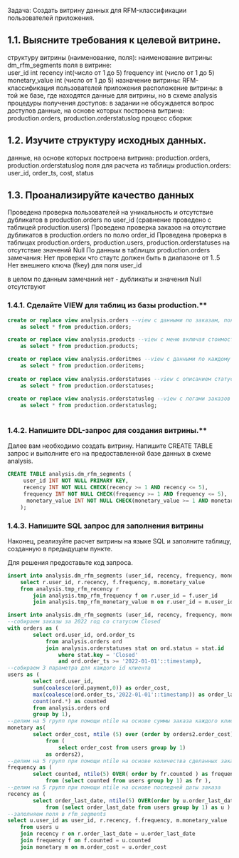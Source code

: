 ﻿Задача: Cоздать витрину данных для RFM-классификации пользователей приложения.

## 1.1. Выясните требования к целевой витрине.
структуру витрины (наименование, поля):
     наименование витрины: dm_rfm_segments
     поля в витрине:    
        user_id int
         recency int(число от 1 до 5)
         frequency int (число от 1 до 5)
         monetary_value int (число от 1 до 5)
назначение витрины: RFM-классификация пользователей приложения
расположение витрины: в той же базе, где находятся данные для витрины, но в схеме analysis
процедуры получения доступов: в задании не обсуждается вопрос доступов
данные, на основе которых построена витрина: production.orders, production.orderstatuslog
процесс сборки:
     
## 1.2. Изучите структуру исходных данных.

данные, на основе которых построена витрина: production.orders, production.orderstatuslog
поля для расчета из таблицы production.orders: user_id, order_ts, cost, status

## 1.3. Проанализируйте качество данных
Проведена проверка пользователей на уникальность и отсутствие дубликатов в production.orders по user_id (сравнение проведено с таблицей production.users)
       Проведена проверка заказов на отсутствие дубликатов в production.orders по полю order_id 
       Проведена проверка в таблицах production.orders, production.users, production.orderstatuses на отсутствие значений Null 
По данным в таблицах production.orders замечания:
Нет проверки что стаутс должен быть в диапазоне от 1..5
Нет внешнего ключа (fkey) для поля user_id

в целом по данным замечаний нет - дубликаты и значения Null отсутствуют


### 1.4.1. Сделайте VIEW для таблиц из базы production.**

```SQL
create or replace view analysis.orders --view с данными по заказам, пользователям, включая статус заказа
	as select * from production.orders;

create or replace view analysis.products --view с меню включая стоимость
	as select * from production.products;

create or replace view analysis.orderitmes --view с данными по каждому заказу разделенное по блюдам из меню
	as select * from production.orderitems;
	
create or replace view analysis.orderstatuses --view с описанием статуса заказа Open/Cooking/Delivering/Closed/Cancelled = 1/2/3/4/5 
	as select *	from production.orderstatuses;
	
create or replace view analysis.orderstatuslog --view с логами заказов и их прохождению по разным статусам 1/2/3/4/5
	as select * from production.orderstatuslog; 
	
```

### 1.4.2. Напишите DDL-запрос для создания витрины.**

Далее вам необходимо создать витрину. Напишите CREATE TABLE запрос и выполните его на предоставленной базе данных в схеме analysis.

```SQL
CREATE TABLE analysis.dm_rfm_segments (
	 user_id INT NOT NULL PRIMARY KEY,
	 recency INT NOT NULL CHECK(recency >= 1 AND recency <= 5),
	 frequency INT NOT NULL CHECK(frequency >= 1 AND frequency <= 5),
	  monetary_value INT NOT NULL CHECK(monetary_value >= 1 AND monetary_value <= 5)
	);
```

### 1.4.3. Напишите SQL запрос для заполнения витрины

Наконец, реализуйте расчет витрины на языке SQL и заполните таблицу, созданную в предыдущем пункте.

Для решения предоставьте код запроса.

```SQL
insert into analysis.dm_rfm_segments (user_id, recency, frequency, monetary_value)
	select r.user_id, r.recency, f.frequency, m.monetary_value  
	from analysis.tmp_rfm_recency r
		join analysis.tmp_rfm_frequency f on r.user_id = f.user_id 
		join analysis.tmp_rfm_monetary_value m on r.user_id = m.user_id 

```

```SQL --запрос без 3-х таблиц tmp
insert into analysis.dm_rfm_segments (user_id, recency, frequency, monetary_value)
--собираем заказы за 2022 год со статусом Closed
with orders as ( 
		select ord.user_id, ord.order_ts
			from analysis.orders ord 
			join analysis.orderstatuses stat on ord.status = stat.id
				where stat.key = 'Closed'
				and ord.order_ts >= '2022-01-01'::timestamp),
--собираем 3 параметра для каждого id клиента
users as (  
		select ord.user_id, 
		sum(coalesce(ord.payment,0)) as order_cost,
		max(coalesce(ord.order_ts,'2022-01-01'::timestamp)) as order_last_date,
		count(ord.*) as counted
		from analysis.orders ord
		group by 1),
--делим на 5 групп при помощи ntile на основе суммы заказа каждого клиента
monetary as( 
		select order_cost, ntile (5) over (order by orders2.order_cost) as monetary_value
			from (
				select order_cost from users group by 1) 
			as orders2),
--делим на 5 групп при помощи ntile на основе количества сделанных заказов
frequency as ( 
		select counted, ntile(5) OVER( order by fr.counted ) as frequency
			from (select counted from users group by 1) as fr ),
--делим на 5 групп при помощи ntile на основе последней даты заказа
recency as ( 
		select order_last_date, ntile(5) OVER(order by u.order_last_date) as recency
			from (select order_last_date from users group by 1) as u )
--заполняем поля в rfm_segments
select u.user_id as user_id, r.recency, f.frequency, m.monetary_value  
	from users u
	join recency r on r.order_last_date = u.order_last_date
	join frequency f on f.counted = u.counted
	join monetary m on m.order_cost = u.order_cost
```